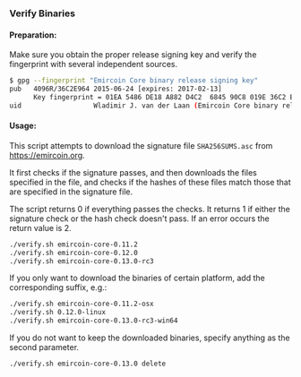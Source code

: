 ### Verify Binaries

#### Preparation:

Make sure you obtain the proper release signing key and verify the fingerprint with several independent sources.

```sh
$ gpg --fingerprint "Emircoin Core binary release signing key"
pub   4096R/36C2E964 2015-06-24 [expires: 2017-02-13]
      Key fingerprint = 01EA 5486 DE18 A882 D4C2  6845 90C8 019E 36C2 E964
uid                  Wladimir J. van der Laan (Emircoin Core binary release signing key) <laanwj@gmail.com>
```

#### Usage:

This script attempts to download the signature file `SHA256SUMS.asc` from https://emircoin.org.

It first checks if the signature passes, and then downloads the files specified in the file, and checks if the hashes of these files match those that are specified in the signature file.

The script returns 0 if everything passes the checks. It returns 1 if either the signature check or the hash check doesn't pass. If an error occurs the return value is 2.


```sh
./verify.sh emircoin-core-0.11.2
./verify.sh emircoin-core-0.12.0
./verify.sh emircoin-core-0.13.0-rc3
```

If you only want to download the binaries of certain platform, add the corresponding suffix, e.g.:

```sh
./verify.sh emircoin-core-0.11.2-osx
./verify.sh 0.12.0-linux
./verify.sh emircoin-core-0.13.0-rc3-win64
```

If you do not want to keep the downloaded binaries, specify anything as the second parameter.

```sh
./verify.sh emircoin-core-0.13.0 delete
```
